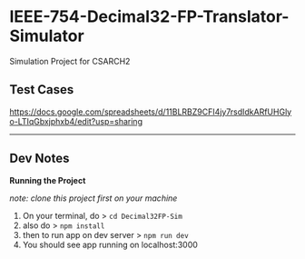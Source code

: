 # IEEE-754-Decimal32-FP-Translator-Simulator
Simulation Project for CSARCH2

## Test Cases
https://docs.google.com/spreadsheets/d/11BLRBZ9CFI4jy7rsdIdkARfUHGlyo-LTIqGbxjphxb4/edit?usp=sharing

---
## Dev Notes

**Running the Project**

*note: clone this project first on your machine*
1. On your terminal, do > `cd Decimal32FP-Sim`
2. also do > `npm install`
3. then to run app on dev server > `npm run dev`  
4. You should see app running on localhost:3000
